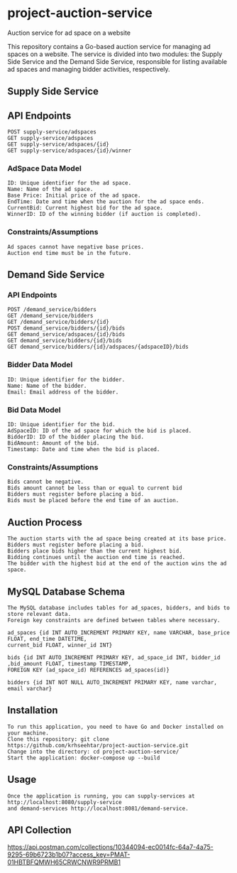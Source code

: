 # project-auction-service
Auction service for ad space on a website

This repository contains a Go-based auction service for managing ad spaces on a website. The service is divided into two modules: the Supply Side Service and the Demand Side Service, responsible for listing available ad spaces and managing bidder activities, respectively.

## Supply Side Service

## API Endpoints
    POST supply-service/adspaces
    GET supply-service/adspaces
    GET supply-service/adspaces/{id}
    GET supply-service/adspaces/{id}/winner

### AdSpace Data Model
    ID: Unique identifier for the ad space.
    Name: Name of the ad space.
    Base Price: Initial price of the ad space.
    EndTime: Date and time when the auction for the ad space ends.
    CurrentBid: Current highest bid for the ad space.
    WinnerID: ID of the winning bidder (if auction is completed).
### Constraints/Assumptions
    Ad spaces cannot have negative base prices.
    Auction end time must be in the future.


## Demand Side Service

### API Endpoints
    POST /demand_service/bidders
    GET /demand_service/bidders
    GET /demand_service/bidders/{id}
    POST demand_service/bidders/{id}/bids
    GET demand_service/adspaces/{id}/bids
    GET demand_service/bidders/{id}/bids
    GET demand_service/bidders/{id}/adspaces/{adspaceID}/bids

### Bidder Data Model
    ID: Unique identifier for the bidder.
    Name: Name of the bidder.
    Email: Email address of the bidder.

### Bid Data Model
    ID: Unique identifier for the bid.
    AdSpaceID: ID of the ad space for which the bid is placed.
    BidderID: ID of the bidder placing the bid.
    BidAmount: Amount of the bid.
    Timestamp: Date and time when the bid is placed.

### Constraints/Assumptions
    Bids cannot be negative.
    Bids amount cannot be less than or equal to current bid
    Bidders must register before placing a bid.
    Bids must be placed before the end time of an auction.

## Auction Process
    The auction starts with the ad space being created at its base price.
    Bidders must register before placing a bid.
    Bidders place bids higher than the current highest bid.
    Bidding continues until the auction end time is reached.
    The bidder with the highest bid at the end of the auction wins the ad space.


## MySQL Database Schema
    The MySQL database includes tables for ad_spaces, bidders, and bids to store relevant data. 
    Foreign key constraints are defined between tables where necessary.
    
    ad_spaces {id INT AUTO_INCREMENT PRIMARY KEY, name VARCHAR, base_price FLOAT, end_time DATETIME,
    current_bid FLOAT, winner_id INT}

    bids {id INT AUTO_INCREMENT PRIMARY KEY, ad_space_id INT, bidder_id ,bid_amount FLOAT, timestamp TIMESTAMP,
    FOREIGN KEY (ad_space_id) REFERENCES ad_spaces(id)}

    bidders {id INT NOT NULL AUTO_INCREMENT PRIMARY KEY, name varchar, email varchar}


## Installation
    To run this application, you need to have Go and Docker installed on your machine.
    Clone this repository: git clone https://github.com/krhseehtar/project-auction-service.git
    Change into the directory: cd project-auction-service/
    Start the application: docker-compose up --build


## Usage
    Once the application is running, you can supply-services at http://localhost:8080/supply-service
    and demand-services http://localhost:8081/demand-service. 

    
## API Collection
https://api.postman.com/collections/10344094-ec0014fc-64a7-4a75-9295-69b6723b1b07?access_key=PMAT-01HBTBFQMWH65CRWCNWR9PRMB1



